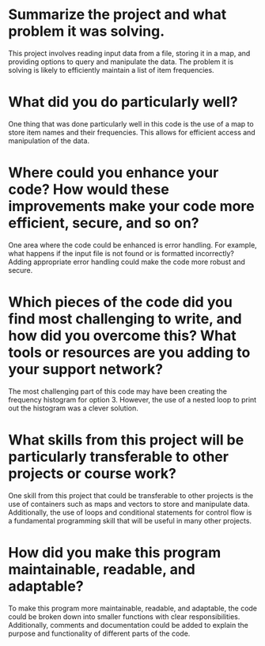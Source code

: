 # Summarize the project and what problem it was solving.
This project involves reading input data from a file, storing it in a map, and providing options to query and manipulate the data. The problem it is solving is likely to efficiently maintain a list of item frequencies.

# What did you do particularly well?
One thing that was done particularly well in this code is the use of a map to store item names and their frequencies. This allows for efficient access and manipulation of the data.

# Where could you enhance your code? How would these improvements make your code more efficient, secure, and so on?
One area where the code could be enhanced is error handling. For example, what happens if the input file is not found or is formatted incorrectly? Adding appropriate error handling could make the code more robust and secure.

# Which pieces of the code did you find most challenging to write, and how did you overcome this? What tools or resources are you adding to your support network?
The most challenging part of this code may have been creating the frequency histogram for option 3. However, the use of a nested loop to print out the histogram was a clever solution.

# What skills from this project will be particularly transferable to other projects or course work?
One skill from this project that could be transferable to other projects is the use of containers such as maps and vectors to store and manipulate data. Additionally, the use of loops and conditional statements for control flow is a fundamental programming skill that will be useful in many other projects.

# How did you make this program maintainable, readable, and adaptable?
To make this program more maintainable, readable, and adaptable, the code could be broken down into smaller functions with clear responsibilities. Additionally, comments and documentation could be added to explain the purpose and functionality of different parts of the code.
